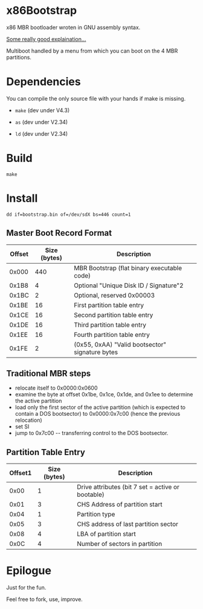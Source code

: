 # x86Bootstrap

x86 MBR bootloader wroten in GNU assembly syntax.

[Some really good explaination...](https://wiki.osdev.org/MBR_(x86))

Multiboot handled by a menu from which you can boot on the 4 MBR partitions.

# Dependencies

You can compile the only source file with your hands if make is missing.

  * `make` (dev under V4.3)

  * `as` (dev under V2.34)

  * `ld` (dev under V2.34)

# Build

`make`

# Install

`dd if=bootstrap.bin of=/dev/sdX bs=446 count=1`

## Master Boot Record Format

Offset| Size (bytes) | Description
------|--------------|-------------------
0x000 |  440         |  MBR Bootstrap (flat binary executable code)
0x1B8 |  4           |  Optional "Unique Disk ID / Signature"2
0x1BC |  2           |  Optional, reserved 0x00003
0x1BE |  16          |  First partition table entry
0x1CE |  16          |  Second partition table entry
0x1DE |  16          |  Third partition table entry
0x1EE |  16          |  Fourth partition table entry
0x1FE |  2           |  (0x55, 0xAA) "Valid bootsector" signature bytes


## Traditional MBR steps

* relocate itself to 0x0000:0x0600
* examine the byte at offset 0x1be, 0x1ce, 0x1de, and 0x1ee to determine the active partition
* load only the first sector of the active partition (which is expected to contain a DOS bootsector) to 0x0000:0x7c00 (hence the previous relocation)
* set SI
* jump to 0x7c00 -- transferring control to the DOS bootsector.


## Partition Table Entry

Offset1| Size (bytes) | Description
-------|--------------|--------------------------------------
0x00   |1             | Drive attributes (bit 7 set = active or bootable)
0x01   |3             | CHS Address of partition start
0x04   |1             | Partition type
0x05   |3             | CHS address of last partition sector
0x08   |4             | LBA of partition start
0x0C   |4             | Number of sectors in partition

# Epilogue

Just for the fun.

Feel free to fork, use, improve.